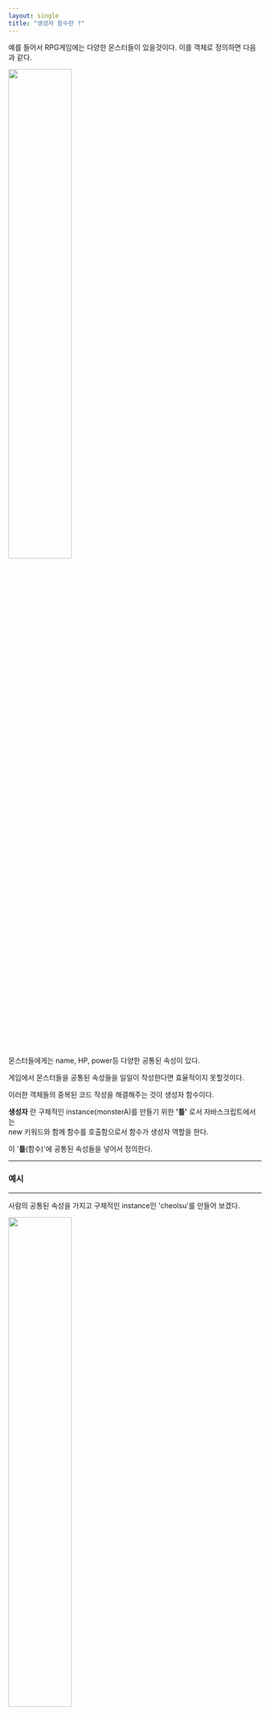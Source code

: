 ```yaml
---
layout: single
title: "생성자 함수란 ?"
---
```


예를 들어서 RPG게임에는 다양한 몬스터들이 있을것이다. 이를 객체로 정의하면 다음과 같다.

<img src ="https://user-images.githubusercontent.com/87258182/127734932-8bbc3192-98f5-458d-9667-c520d52f0526.png" width="50%" height="50%">

몬스터들에게는 name, HP, power등 다양한 공통된 속성이 있다.

게임에서 몬스터들을 공통된 속성들을 일일이 작성한다면 효율적이지 못할것이다.

이러한 객체들의 중복된 코드 작성을 해결해주는 것이 생성자 함수이다. 

__생성자__ 란 구체적인 instance(monsterA)를 만들기 위한 __'틀'__ 로서 자바스크립트에서는  
new 키워드와 함께 함수를 호출함으로서 함수가 생성자 역할을 한다.

이 '__틀__(함수)'에 공통된 속성들을 넣어서 정의한다.

* * *

### 예시

* * *

사람의 공통된 속성을 가지고 구체적인 instance인 'cheolsu'를 만들어 보겠다.

<img src="https://user-images.githubusercontent.com/87258182/127735155-d1f4d144-6a91-475d-bd95-8379ea7afaff.png" width="50%" height="50%">

익명함수를 변수 Person에 담았고,

new 키워드와 함께 함수를 호출해 함수를 생성자 함수로서 호출하였다. 

생성자 함수를 호출할 때 this는 구체적 instance인 cheolsu를 가르킴으로 

<img src="https://user-images.githubusercontent.com/87258182/127735222-143c28a7-feb6-41ce-bf35-7f568e4cb606.png" width="50%" height="50%">

크롬 개발자도구에서 cheolsu를 호출해보면 

<img src="https://user-images.githubusercontent.com/87258182/127736459-432da466-bb79-4ac9-9fe7-dd670880210e.png" width="50%" height="50%">

cheolsu의 생성자 함수인 'Person'이 보이고 그 아래 프로퍼티로 age와 name이 설정된 것을 볼 수 있다.

* * *

### 정리

* * *

이처럼 객체들을 정의해야 할 때 공통된 속성들을 함수에 정의해 놓고 생성자 함수를 실행해 
인스턴스를 정의한다면 코드를 간소화 시킬수 있고, 인스턴스 객체의 속성 추가, 유지, 보수등 편리한 이점이 있다.



